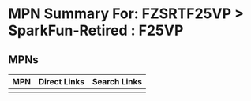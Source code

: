 



# MPN Summary For: FZSRTF25VP > SparkFun-Retired : F25VP

## MPNs
  

|MPN|Direct Links|Search Links|
| :--- | :--- | :--- |
||||
